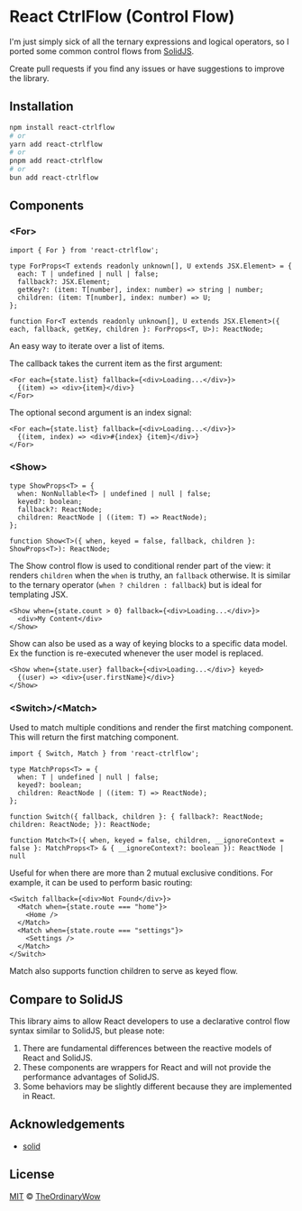 # React CtrlFlow (Control Flow)

I'm just simply sick of all the ternary expressions and logical operators, so I ported some common control flows from [SolidJS](https://www.solidjs.com/docs/latest/api#control-flow).

Create pull requests if you find any issues or have suggestions to improve the library.

## Installation

```bash
npm install react-ctrlflow
# or
yarn add react-ctrlflow
# or
pnpm add react-ctrlflow
# or
bun add react-ctrlflow
```

## Components

### &lt;For&gt;

```tsx
import { For } from 'react-ctrlflow';

type ForProps<T extends readonly unknown[], U extends JSX.Element> = {
  each: T | undefined | null | false;
  fallback?: JSX.Element;
  getKey?: (item: T[number], index: number) => string | number;
  children: (item: T[number], index: number) => U;
};

function For<T extends readonly unknown[], U extends JSX.Element>({ each, fallback, getKey, children }: ForProps<T, U>): ReactNode;
```

An easy way to iterate over a list of items.

The callback takes the current item as the first argument:

```tsx
<For each={state.list} fallback={<div>Loading...</div>}>
  {(item) => <div>{item}</div>}
</For>
```

The optional second argument is an index signal:

```tsx
<For each={state.list} fallback={<div>Loading...</div>}>
  {(item, index) => <div>#{index} {item}</div>}
</For>
```

### &lt;Show&gt;

```tsx
type ShowProps<T> = {
  when: NonNullable<T> | undefined | null | false;
  keyed?: boolean;
  fallback?: ReactNode;
  children: ReactNode | ((item: T) => ReactNode);
};

function Show<T>({ when, keyed = false, fallback, children }: ShowProps<T>): ReactNode;
````

The Show control flow is used to conditional render part of the view: it renders `children` when the `when` is truthy, an `fallback` otherwise. It is similar to the ternary operator (`when ? children : fallback`) but is ideal for templating JSX.

```tsx
<Show when={state.count > 0} fallback={<div>Loading...</div>}>
  <div>My Content</div>
</Show>
```

Show can also be used as a way of keying blocks to a specific data model. Ex the function is re-executed whenever the user model is replaced.

```tsx
<Show when={state.user} fallback={<div>Loading...</div>} keyed>
  {(user) => <div>{user.firstName}</div>}
</Show>
```

### &lt;Switch&gt;/&lt;Match&gt;

Used to match multiple conditions and render the first matching component. This will return the first matching component.

```tsx
import { Switch, Match } from 'react-ctrlflow';

type MatchProps<T> = {
  when: T | undefined | null | false;
  keyed?: boolean;
  children: ReactNode | ((item: T) => ReactNode);
};

function Switch({ fallback, children }: { fallback?: ReactNode; children: ReactNode; }): ReactNode;

function Match<T>({ when, keyed = false, children, __ignoreContext = false }: MatchProps<T> & { __ignoreContext?: boolean }): ReactNode | null
```

Useful for when there are more than 2 mutual exclusive conditions. For example, it can be used to perform basic routing:

```tsx
<Switch fallback={<div>Not Found</div>}>
  <Match when={state.route === "home"}>
    <Home />
  </Match>
  <Match when={state.route === "settings"}>
    <Settings />
  </Match>
</Switch>
```

Match also supports function children to serve as keyed flow.

## Compare to SolidJS

This library aims to allow React developers to use a declarative control flow syntax similar to SolidJS, but please note:

1. There are fundamental differences between the reactive models of React and SolidJS.
2. These components are wrappers for React and will not provide the performance advantages of SolidJS.
3. Some behaviors may be slightly different because they are implemented in React.

## Acknowledgements

- [solid](https://github.com/solidjs/solid)

## License

[MIT](LICENSE) © [TheOrdinaryWow](https://github.com/TheOrdinaryWow)
